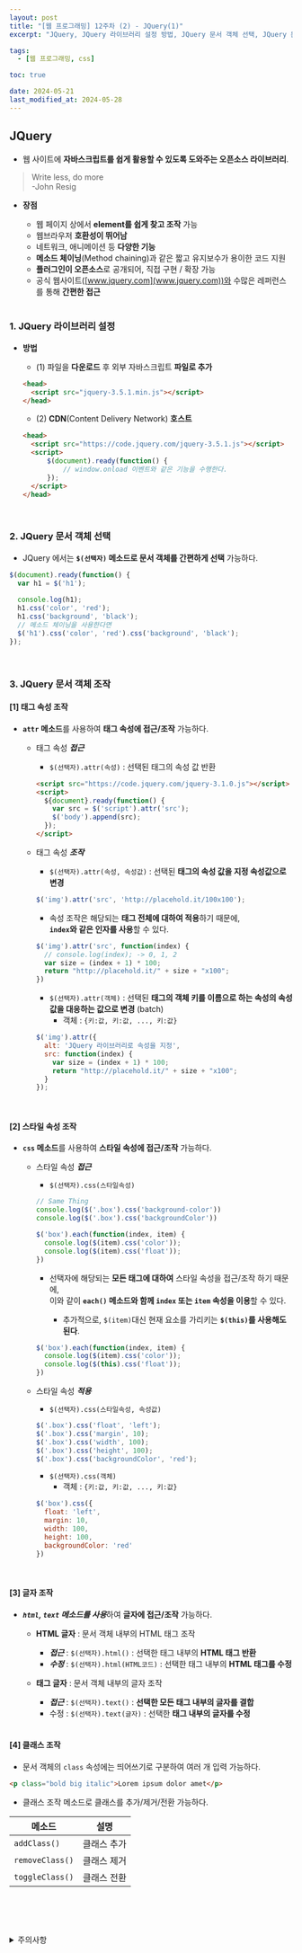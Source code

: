```yaml
---
layout: post
title: "[웹 프로그래밍] 12주차 (2) - JQuery(1)"
excerpt: "JQuery, JQuery 라이브러리 설정 방법, JQuery 문서 객체 선택, JQuery 문서 객체 조작, 태그 속성 조작, 스타일 속성 조작, 글자 조작, 클래스 조작"

tags:
  - [웹 프로그래밍, css]

toc: true

date: 2024-05-21
last_modified_at: 2024-05-28
---
```

## JQuery
- 웹 사이트에 **자바스크립트를 쉽게 활용할 수 있도록 도와주는 오픈소스 라이브러리**.  

> Write less, do more  
> -John Resig

- **장점**
  - 웹 페이지 상에서 **element를 쉽게 찾고 조작** 가능
  - 웹브라우저 **호환성이 뛰어남**
  - 네트워크, 애니메이션 등 **다양한 기능**
  - **메소드 체이닝**(Method chaining)과 같은 짧고 유지보수가 용이한 코드 지원  
  - **플러그인이 오픈소스**로 공개되어, 직접 구현 / 확장 가능
  - 공식 웹사이트([www.jquery.com](www.jquery.com))와 수많은 레퍼런스를 통해 **간편한 접근**  

  <br>

### 1. JQuery 라이브러리 설정
- **방법**
  - (1) 파일을 **다운로드** 후 외부 자바스크립트 **파일로 추가**  

  ```html
  <head>
    <script src="jquery-3.5.1.min.js"></script>
  </head>  
  ```

  - (2) **CDN**(Content Delivery Network) **호스트**

  ```html
  <head>
    <script src="https://code.jquery.com/jquery-3.5.1.js"></script>
    <script>
        $(document).ready(function() {
            // window.onload 이벤트와 같은 기능을 수행한다.  
        });
    </script>
  </head> 
  ```

  <br>

### 2. JQuery 문서 객체 선택
- JQuery 에서는 **`$(선택자)` 메소드로 문서 객체를 간편하게 선택** 가능하다.  

```js
$(document).ready(function() {
  var h1 = $('h1');
  
  console.log(h1);
  h1.css('color', 'red');
  h1.css('background', 'black');
  // 메소드 체이닝을 사용한다면
  $('h1').css('color', 'red').css('background', 'black');
});
```

<br>

### 3. JQuery 문서 객체 조작
#### [1] 태그 속성 조작
- **`attr` 메소드**를 사용하여 **태그 속성에 접근/조작** 가능하다.  

  - 태그 속성 ***접근***
    - `$(선택자).attr(속성)` : 선택된 태그의 속성 값 반환  

    ```html
    <script src="https://code.jquery.com/jquery-3.1.0.js"></script>
    <script>
      ${document}.ready(function() {
        var src = $('script').attr('src');
        $('body').append(src);
      });
    </script>
    ```

  - 태그 속성 ***조작***
    - `$(선택자).attr(속성, 속성값)` : 선택된 **태그의 속성 값을 지정 속성값으로 변경**  

    ```js
    $('img').attr('src', 'http://placehold.it/100x100');
    ```

    - 속성 조작은 해당되는 **태그 전체에 대하여 적용**하기 때문에,  
    **`index`와 같은 인자를 사용**할 수 있다.  

    ```js
    $('img').attr('src', function(index) {
      // console.log(index); -> 0, 1, 2
      var size = (index + 1) * 100;
      return "http://placehold.it/" + size + "x100";
    })
    ```

    - `$(선택자).attr(객체)` : 선택된 **태그의 객체 키를 이름으로 하는 속성의 속성 값을 대응하는 값으로 변경** (batch)
      - 객체 : `{키:값, 키:값, ..., 키:값}`

    ```js
    $('img').attr({
      alt: 'JQuery 라이브러리로 속성을 지정',
      src: function(index) {
        var size = (index + 1) * 100;
        return "http://placehold.it/" + size + "x100";
      }
    });
    ```

  <br>

#### [2] 스타일 속성 조작
- **`css` 메소드**를 사용하여 **스타일 속성에 접근/조작** 가능하다.  

  - 스타일 속성 ***접근***
    - `$(선택자).css(스타일속성)`

    ```js
    // Same Thing
    console.log($('.box').css('background-color'))
    console.log($('.box').css('backgroundColor'))
    ```

    ```js
    $('box').each(function(index, item) {
      console.log($(item).css('color'));
      console.log($(item).css('float'));
    })
    ```

    - 선택자에 해당되는 **모든 태그에 대하여** 스타일 속성을 접근/조작 하기 때문에,  
    이와 같이 **`each()` 메소드와 함께 `index` 또는 `item` 속성을 이용**할 수 있다.  

      - 추가적으로, `$(item)`대신 현재 요소를 가리키는 **`$(this)`를 사용해도 된다**.  

    ```js
    $('box').each(function(index, item) {
      console.log($(item).css('color'));
      console.log($(this).css('float'));
    })
    ```

  - 스타일 속성 ***적용***
    - `$(선택자).css(스타일속성, 속성값)`

    ```js
    $('.box').css('float', 'left');
    $('.box').css('margin', 10);
    $('.box').css('width', 100);
    $('.box').css('height', 100);
    $('.box').css('backgroundColor', 'red');
    ```

    - `$(선택자).css(객체)`
      - 객체 : `{키:값, 키:값, ..., 키:값}`  

    ```js
    $('box').css({
      float: 'left',
      margin: 10,
      width: 100,
      height: 100,
      backgroundColor: 'red'
    })
    ```

<br>

#### [3] 글자 조작
- ***`html`, `text` 메소드를 사용***하여 **글자에 접근/조작** 가능하다.  

  - **HTML 글자** : 문서 객체 내부의 HTML 태그 조작
    - ***접근*** : `$(선택자).html()` : 선택한 태그 내부의 **HTML 태그 반환**
    - ***수정*** : `$(선택자).html(HTML코드)` : 선택한 태그 내부의 **HTML 태그를 수정**
    
  - **태그 글자** : 문서 객체 내부의 글자 조작
    - ***접근*** : `$(선택자).text()` : **선택한 모든 태그 내부의 글자를 결합**
    - 수정 : `$(선택자).text(글자)` : 선택한 **태그 내부의 글자를 수정**

    <br>

#### [4] 클래스 조작
- 문서 객체의 `class` 속성에는 띄어쓰기로 구분하여 여러 개 입력 가능하다.  

```html
<p class="bold big italic">Lorem ipsum dolor amet</p>
```

- 클래스 조작 메소드로 클래스를 추가/제거/전환 가능하다.  

|메소드|설명|
|---|---|
|`addClass()`|클래스 추가|
|`removeClass()`|클래스 제거|
|`toggleClass()`|클래스 전환|

<br>
<br>
<br>
<br>
<details>
<summary>주의사항</summary>
<div markdown="1">

이 포스팅은 강원대학교 김아욱 교수님의 웹 프로그래밍 수업을 들으며 내용을 정리 한 것입니다.  
수업 내용에 대한 저작권은 교수님께 있으니,  
다른 곳으로의 무분별한 내용 복사를 자제해 주세요.

</div>
</details> 